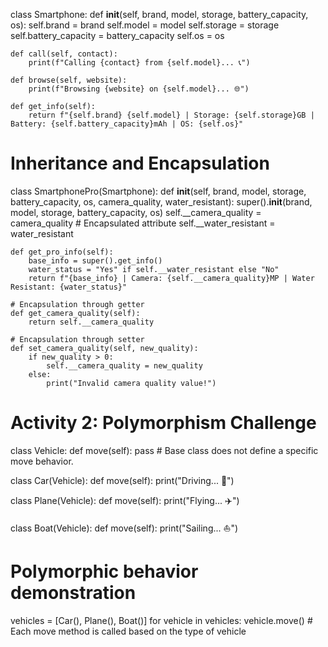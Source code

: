 
class Smartphone:
    def __init__(self, brand, model, storage, battery_capacity, os):
        self.brand = brand
        self.model = model
        self.storage = storage
        self.battery_capacity = battery_capacity
        self.os = os
    
    def call(self, contact):
        print(f"Calling {contact} from {self.model}... 📞")
    
    def browse(self, website):
        print(f"Browsing {website} on {self.model}... 🌐")
    
    def get_info(self):
        return f"{self.brand} {self.model} | Storage: {self.storage}GB | Battery: {self.battery_capacity}mAh | OS: {self.os}"

# Inheritance and Encapsulation
class SmartphonePro(Smartphone):
    def __init__(self, brand, model, storage, battery_capacity, os, camera_quality, water_resistant):
        super().__init__(brand, model, storage, battery_capacity, os)
        self.__camera_quality = camera_quality   # Encapsulated attribute
        self.__water_resistant = water_resistant

    def get_pro_info(self):
        base_info = super().get_info()
        water_status = "Yes" if self.__water_resistant else "No"
        return f"{base_info} | Camera: {self.__camera_quality}MP | Water Resistant: {water_status}"

    # Encapsulation through getter
    def get_camera_quality(self):
        return self.__camera_quality
    
    # Encapsulation through setter
    def set_camera_quality(self, new_quality):
        if new_quality > 0:
            self.__camera_quality = new_quality
        else:
            print("Invalid camera quality value!")

# Activity 2: Polymorphism Challenge
class Vehicle:
    def move(self):
        pass  # Base class does not define a specific move behavior.

class Car(Vehicle):
    def move(self):
        print("Driving... 🚗")

class Plane(Vehicle):
    def move(self):
        print("Flying... ✈️")

class Boat(Vehicle):
    def move(self):
        print("Sailing... ⛵")

# Polymorphic behavior demonstration
vehicles = [Car(), Plane(), Boat()]
for vehicle in vehicles:
    vehicle.move()  # Each move method is called based on the type of vehicle

